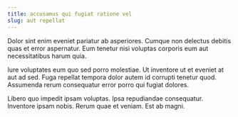 ```yaml
---
title: accusamus qui fugiat ratione vel
slug: aut repellat
---
```


Dolor sint enim eveniet pariatur ab asperiores. Cumque non delectus debitis quas et error aspernatur. Eum tenetur nisi voluptas corporis eum aut necessitatibus harum quia.

Iure voluptates eum quo sed porro molestiae. Ut inventore ut et eveniet at aut ad sed. Fuga repellat tempora dolor autem id corrupti tenetur quod. Assumenda rerum consequatur error porro qui fugiat dolores.

Libero quo impedit ipsam voluptas. Ipsa repudiandae consequatur. Inventore ipsam nobis. Rerum quae et veniam. Est ab magni.

